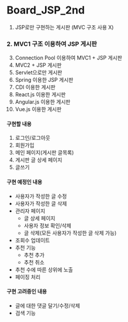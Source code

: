 # Board_JSP_2nd
1. JSP로만 구현하는 게시판 (MVC 구조 사용 X)
### 2. MVC1 구조 이용하여 JSP 게시판
3. Connection Pool 이용하여 MVC1 + JSP 게시판
4. MVC2 + JSP 게시판
5. Servlet으로만 게시판
6. Spring 이용한 JSP 게시판
7. CDI 이용한 게시판
8. React.js 이용한 게시판
9. Angular.js 이용한 게시판
10. Vue.js 이용한 게시판


#### 구현할 내용
1. 로그인/로그아웃
2. 회원가입
3. 메인 페이지(게시판 글목록)
4. 게시판 글 상세 페이지
5. 글쓰기

#### 구현 예정인 내용
* 사용자가 작성한 글 수정
* 사용자가 작성한 글 삭제
* 관리자 페이지
   * 글 상세 페이지
   * 사용자 정보 확인/삭제
   * 글 삭제(모든 사용자가 작성한 글 삭제 가능)
* 조회수 업데이트
* 추천 기능
  * 추천 추가
  * 추천 취소
* 추천 수에 따른 상위에 노출
* 페이징 처리


#### 구현 고려중인 내용
* 글에 대한 댓글 달기/수정/삭제
* 검색 기능

